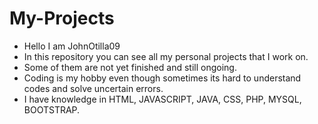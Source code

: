 # My-Projects
- Hello I am JohnOtilla09
- In this repository you can see all my personal projects that I work on.
- Some of them are not yet finished and still ongoing.
- Coding is my hobby even though sometimes its hard to understand codes and solve uncertain errors.
- I have knowledge in HTML, JAVASCRIPT, JAVA, CSS, PHP, MYSQL, BOOTSTRAP. 
